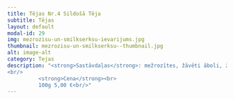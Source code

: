 ```yaml
---
title: Tējas Nr.4 Sildošā Tēja
subtitle: Tējas
layout: default
modal-id: 29
img: mezrozisu-un-smilkserksu-ievarijums.jpg
thumbnail: mezrozisu-un-smilkserksu--thumbnail.jpg
alt: image-alt
category: Tejas
description: "<strong>Sastāvdaļas</strong>: mežrozītes, žāvēti āboli, žāvētas cidonijas, ingvers.<br/>
<br/>
          <strong>Cena</strong><br>
          100g 5,00 €<br/>"
---
```

